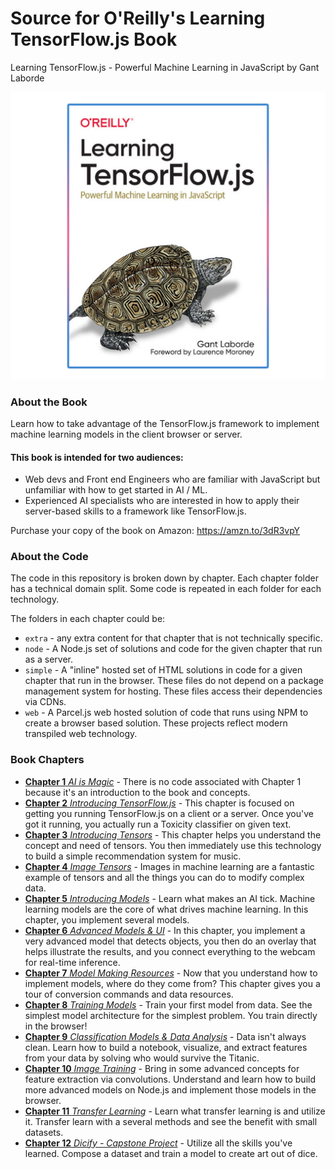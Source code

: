# Source for O'Reilly's Learning TensorFlow.js Book

Learning TensorFlow.js - Powerful Machine Learning in JavaScript by Gant Laborde

![book cover](./_art/book_medium.jpg)

### About the Book

Learn how to take advantage of the TensorFlow.js framework to implement machine learning models in the client browser or server.

#### This book is intended for two audiences:

- Web devs and Front end Engineers who are familiar with JavaScript but unfamiliar with how to get started in AI / ML.
- Experienced AI specialists who are interested in how to apply their server-based skills to a framework like TensorFlow.js.

Purchase your copy of the book on Amazon: https://amzn.to/3dR3vpY

### About the Code

The code in this repository is broken down by chapter. Each chapter folder has a technical domain split. Some code is repeated in each folder for each technology.

The folders in each chapter could be:

- `extra` - any extra content for that chapter that is not technically specific.
- `node` - A Node.js set of solutions and code for the given chapter that run as a server.
- `simple` - A "inline" hosted set of HTML solutions in code for a given chapter that run in the browser. These files do not depend on a package management system for hosting. These files access their dependencies via CDNs.
- `web` - A Parcel.js web hosted solution of code that runs using NPM to create a browser based solution. These projects reflect modern transpiled web technology.

### Book Chapters

- [**Chapter 1** _AI is Magic_](https://github.com/GantMan/learn-tfjs/tree/master/chapter1) - There is no code associated with Chapter 1 because it's an introduction to the book and concepts.
- [**Chapter 2** _Introducing TensorFlow.js_](https://github.com/GantMan/learn-tfjs/tree/master/chapter2) - This chapter is focused on getting you running TensorFlow.js on a client or a server. Once you've got it running, you actually run a Toxicity classifier on given text.
- [**Chapter 3** _Introducing Tensors_](https://github.com/GantMan/learn-tfjs/tree/master/chapter3) - This chapter helps you understand the concept and need of tensors. You then immediately use this technology to build a simple recommendation system for music.
- [**Chapter 4** _Image Tensors_](https://github.com/GantMan/learn-tfjs/tree/master/chapter4) - Images in machine learning are a fantastic example of tensors and all the things you can do to modify complex data.
- [**Chapter 5** _Introducing Models_](https://github.com/GantMan/learn-tfjs/tree/master/chapter5) - Learn what makes an AI tick. Machine learning models are the core of what drives machine learning. In this chapter, you implement several models.
- [**Chapter 6** _Advanced Models & UI_](https://github.com/GantMan/learn-tfjs/tree/master/chapter6) - In this chapter, you implement a very advanced model that detects objects, you then do an overlay that helps illustrate the results, and you connect everything to the webcam for real-time inference.
- [**Chapter 7** _Model Making Resources_](https://github.com/GantMan/learn-tfjs/tree/master/chapter7) - Now that you understand how to implement models, where do they come from? This chapter gives you a tour of conversion commands and data resources.
- [**Chapter 8** _Training Models_](https://github.com/GantMan/learn-tfjs/tree/master/chapter8) - Train your first model from data. See the simplest model architecture for the simplest problem. You train directly in the browser!
- [**Chapter 9** _Classification Models & Data Analysis_](https://github.com/GantMan/learn-tfjs/tree/master/chapter9) - Data isn't always clean. Learn how to build a notebook, visualize, and extract features from your data by solving who would survive the Titanic.
- [**Chapter 10** _Image Training_](https://github.com/GantMan/learn-tfjs/tree/master/chapter10) - Bring in some advanced concepts for feature extraction via convolutions. Understand and learn how to build more advanced models on Node.js and implement those models in the browser.
- [**Chapter 11** _Transfer Learning_](https://github.com/GantMan/learn-tfjs/tree/master/chapter11) - Learn what transfer learning is and utilize it. Transfer learn with a several methods and see the benefit with small datasets.
- [**Chapter 12** _Dicify - Capstone Project_](https://github.com/GantMan/learn-tfjs/tree/master/chapter12) - Utilize all the skills you've learned. Compose a dataset and train a model to create art out of dice.
